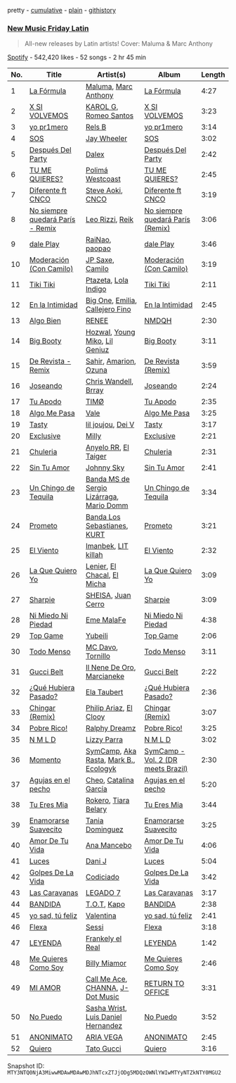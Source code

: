 pretty - [cumulative](/playlists/cumulative/37i9dQZF1DX1hVRardJ30X.md) - [plain](/playlists/plain/37i9dQZF1DX1hVRardJ30X) - [githistory](https://github.githistory.xyz/mackorone/spotify-playlist-archive/blob/main/playlists/plain/37i9dQZF1DX1hVRardJ30X)

### [New Music Friday Latin](https://open.spotify.com/playlist/37i9dQZF1DX1hVRardJ30X)

> All\-new releases by Latin artists! Cover: Maluma & Marc Anthony

[Spotify](https://open.spotify.com/user/spotify) - 542,420 likes - 52 songs - 2 hr 45 min

| No. | Title | Artist(s) | Album | Length |
|---|---|---|---|---|
| 1 | [La Fórmula](https://open.spotify.com/track/5Fh9fyHRnSwKLo4asG6fEX) | [Maluma](https://open.spotify.com/artist/1r4hJ1h58CWwUQe3MxPuau), [Marc Anthony](https://open.spotify.com/artist/4wLXwxDeWQ8mtUIRPxGiD6) | [La Fórmula](https://open.spotify.com/album/5BMotNmzFRoGABaWM6YFI2) | 4:27 |
| 2 | [X SI VOLVEMOS](https://open.spotify.com/track/3Zyk5Vd9WNPNVWxvb0EZTk) | [KAROL G](https://open.spotify.com/artist/790FomKkXshlbRYZFtlgla), [Romeo Santos](https://open.spotify.com/artist/5lwmRuXgjX8xIwlnauTZIP) | [X SI VOLVEMOS](https://open.spotify.com/album/1skkjCQGfaGg0wpVw6cq5w) | 3:23 |
| 3 | [yo pr1mero](https://open.spotify.com/track/0O0kmHHBUG4YCqrKvMnmQy) | [Rels B](https://open.spotify.com/artist/2IMZYfNi21MGqxopj9fWx8) | [yo pr1mero](https://open.spotify.com/album/0iD5NLijJ6vFTQO6OlEk7i) | 3:14 |
| 4 | [SOS](https://open.spotify.com/track/0xK4UKF4xr21C6pzI7msG3) | [Jay Wheeler](https://open.spotify.com/artist/2cPqdH7XMvwaBJEVjheH8g) | [SOS](https://open.spotify.com/album/4Hlh3k8RaJFxb9W3xbLlTH) | 3:02 |
| 5 | [Después Del Party](https://open.spotify.com/track/6kO6nue7gVJMQYsIMBLhvY) | [Dalex](https://open.spotify.com/artist/0KPX4Ucy9dk82uj4GpKesn) | [Después Del Party](https://open.spotify.com/album/0wr0yNb8J8neG6lPWGsJvF) | 2:42 |
| 6 | [TU ME QUIERES?](https://open.spotify.com/track/205hq07Rui1lJDgqrqyEaA) | [Polimá Westcoast](https://open.spotify.com/artist/768O5GliF0bqscyghggrbE) | [TU ME QUIERES?](https://open.spotify.com/album/5RrxX9kf55iAmhh8x1CjmB) | 2:45 |
| 7 | [Diferente ft CNCO](https://open.spotify.com/track/02dJRtnDdqon7U1CQD5BpH) | [Steve Aoki](https://open.spotify.com/artist/77AiFEVeAVj2ORpC85QVJs), [CNCO](https://open.spotify.com/artist/0eecdvMrqBftK0M1VKhaF4) | [Diferente ft CNCO](https://open.spotify.com/album/4QmDORaIrehe1FsixkVW79) | 3:19 |
| 8 | [No siempre quedará París \- Remix](https://open.spotify.com/track/4TPugCH4s6bRqhWhGkb2qw) | [Leo Rizzi](https://open.spotify.com/artist/2281RSmb2cN6knnt0Iarb2), [Reik](https://open.spotify.com/artist/0vR2qb8m9WHeZ5ByCbimq2) | [No siempre quedará París \(Remix\)](https://open.spotify.com/album/2tfshGlaDqIHUovmOcFL4q) | 3:06 |
| 9 | [dale Play](https://open.spotify.com/track/33gFV76PlZtTunQCaqYIJH) | [RaiNao](https://open.spotify.com/artist/42LEQxfXLEuzdqorKBbUVN), [paopao](https://open.spotify.com/artist/5AS4y4rlmbUYDCdg35qmI9) | [dale Play](https://open.spotify.com/album/0Iq5DxqRwkw2Y4uY0zun6V) | 3:46 |
| 10 | [Moderación \(Con Camilo\)](https://open.spotify.com/track/66eBZFnheqpOM16CCyA1HV) | [JP Saxe](https://open.spotify.com/artist/66W9LaWS0DPdL7Sz8iYGYe), [Camilo](https://open.spotify.com/artist/28gNT5KBp7IjEOQoevXf9N) | [Moderación \(Con Camilo\)](https://open.spotify.com/album/6MOmPtc8mFnVFjN8zDh6rD) | 3:19 |
| 11 | [Tiki Tiki](https://open.spotify.com/track/2J8lIDwvxPZQQ0I0wt1oRO) | [Ptazeta](https://open.spotify.com/artist/5UN0rzL594mWY2RbOtZqIN), [Lola Indigo](https://open.spotify.com/artist/3bvfu2KAve4lPHrhEFDZna) | [Tiki Tiki](https://open.spotify.com/album/27WZ3udXyjazvsInPtfuIQ) | 2:11 |
| 12 | [En la Intimidad](https://open.spotify.com/track/7w7BrPbOjF5OxChs2dxFve) | [Big One](https://open.spotify.com/artist/2OhUNb01gLwygOizYvTm0e), [Emilia](https://open.spotify.com/artist/0AqlFI0tz2DsEoJlKSIiT9), [Callejero Fino](https://open.spotify.com/artist/6GRwwWAtmusrgAL5JF9Dfr) | [En la Intimidad](https://open.spotify.com/album/5OT9JgUd8WVWBJgYog7a82) | 2:45 |
| 13 | [Algo Bien](https://open.spotify.com/track/6k2HTT8CqCUWlEG7saWg0r) | [RENEE](https://open.spotify.com/artist/2pbO2XyPJGWz2s0OZeD4pR) | [NMDQH](https://open.spotify.com/album/7KYZNT0JZ9weEI9MOb8a7x) | 2:30 |
| 14 | [Big Booty](https://open.spotify.com/track/5nBHB9JZjBS087RSDgIEon) | [Hozwal](https://open.spotify.com/artist/1lgtR3WlcFxEy6yPoOh0J2), [Young Miko](https://open.spotify.com/artist/3qsKSpcV3ncke3hw52JSMB), [Lil Geniuz](https://open.spotify.com/artist/7nuTWfojdN0o8d7NGDo71U) | [Big Booty](https://open.spotify.com/album/3a6Zg7J0UPZMl8rujyXgvt) | 3:11 |
| 15 | [De Revista \- Remix](https://open.spotify.com/track/0jEs4lbM1tLANAulsyDfjR) | [Sahir](https://open.spotify.com/artist/0dqT9B1Xej71qvAo8uE4Uh), [Amarion](https://open.spotify.com/artist/7Bb4i0RT3zaudzb8KvxTUQ), [Ozuna](https://open.spotify.com/artist/1i8SpTcr7yvPOmcqrbnVXY) | [De Revista \(Remix\)](https://open.spotify.com/album/4t9Zm2EFBwVerXHe93ypW3) | 3:59 |
| 16 | [Joseando](https://open.spotify.com/track/30VAfEohfnSLjNbmZAfivL) | [Chris Wandell](https://open.spotify.com/artist/1jsB2W4c9zTq9ilGXegrDM), [Brray](https://open.spotify.com/artist/1GKIlPFdcewHtpDVCQ8zmJ) | [Joseando](https://open.spotify.com/album/7JMyS7o8lujOjEt8UqHNts) | 2:24 |
| 17 | [Tu Apodo](https://open.spotify.com/track/6LDdT2ajmQwa2X8KgjAOSq) | [TIMØ](https://open.spotify.com/artist/1KfRf4VkEYpL2G0FTWb7JX) | [Tu Apodo](https://open.spotify.com/album/1VOfSXkm9fGGhIbZ0GzP5q) | 2:35 |
| 18 | [Algo Me Pasa](https://open.spotify.com/track/1tZU2osSQKZ4VsAcmszltK) | [Vale](https://open.spotify.com/artist/22p8vOZwMABvl5qt2nZHWD) | [Algo Me Pasa](https://open.spotify.com/album/2dhVZS72T4n6KfI71hnSXb) | 3:25 |
| 19 | [Tasty](https://open.spotify.com/track/54z9eqTwfhpLIj5kCi2rfM) | [lil joujou](https://open.spotify.com/artist/6UhGN5pVzgbBYjpqkxKM5F), [Dei V](https://open.spotify.com/artist/2YRyPiW98bpkARAS4B3OQP) | [Tasty](https://open.spotify.com/album/0D7TME7LVUblhluJnxUT8n) | 3:17 |
| 20 | [Exclusive](https://open.spotify.com/track/3fe0VRegFWBLeS5AonijLx) | [Milly](https://open.spotify.com/artist/7kXCcNRLEnblbTAppPraBp) | [Exclusive](https://open.spotify.com/album/5Np1syReaXaHv3Pj5QYyMj) | 2:21 |
| 21 | [Chuleria](https://open.spotify.com/track/2IzrAn7te0G7qtPhlYWsXL) | [Anyelo RR](https://open.spotify.com/artist/3xD2FQOK8YcrA29XOVyiXq), [El Taiger](https://open.spotify.com/artist/4PFgfReja3r59JaekHpeuf) | [Chuleria](https://open.spotify.com/album/3HQ5qjvThDedvRq3g1h0D8) | 2:31 |
| 22 | [Sin Tu Amor](https://open.spotify.com/track/3fWAe3mBB6PfCMGocEiwbl) | [Johnny Sky](https://open.spotify.com/artist/3EVZsBWq5KqdtS6eVNHN8d) | [Sin Tu Amor](https://open.spotify.com/album/6yjjKUSBZeIOfJCuSHmPla) | 2:41 |
| 23 | [Un Chingo de Tequila](https://open.spotify.com/track/3mUe9jWtdpNk9qkE976D1j) | [Banda MS de Sergio Lizárraga](https://open.spotify.com/artist/2C6i0I5RiGzDKN9IAF8reh), [Mario Domm](https://open.spotify.com/artist/7tLRDdqaS3HlX9cLbpY3Hl) | [Un Chingo de Tequila](https://open.spotify.com/album/30Hta2ADfO018Wef7ycbBh) | 3:34 |
| 24 | [Prometo](https://open.spotify.com/track/2sml6OCdt6e1UgcWekUJO4) | [Banda Los Sebastianes](https://open.spotify.com/artist/0HgICyWHmS6rnl8xWEd0x6), [KURT](https://open.spotify.com/artist/4kcnsS1aAB40FMcLD01gmI) | [Prometo](https://open.spotify.com/album/2E3vqnGi7DA7r5DTfIHA5D) | 3:21 |
| 25 | [El Viento](https://open.spotify.com/track/4VOEpc4AHpO0MO8rrb6k3b) | [Imanbek](https://open.spotify.com/artist/5rGrDvrLOV2VV8SCFVGWlj), [LIT killah](https://open.spotify.com/artist/1vqR17Iv8VFdzure1TAXEq) | [El Viento](https://open.spotify.com/album/1dQTohL9LmAinIlcDZ5cPV) | 2:32 |
| 26 | [La Que Quiero Yo](https://open.spotify.com/track/1FGfYaq4XPNoDaQiZIcb4e) | [Lenier](https://open.spotify.com/artist/4zWFlKgU4j7ryWg5nsOmU6), [El Chacal](https://open.spotify.com/artist/1xFn1xod58AGaSZjrxdiXA), [El Micha](https://open.spotify.com/artist/0d7jzRhjOifL8X9hxNvbEn) | [La Que Quiero Yo](https://open.spotify.com/album/5x3pcGwDfquEZJ7Szi5ktB) | 3:09 |
| 27 | [Sharpie](https://open.spotify.com/track/0aJ2atUGylCO5H4w2NtbaC) | [SHEISA](https://open.spotify.com/artist/6VQ16ALjrbpX923Nif5wW8), [Juan Cerro](https://open.spotify.com/artist/3dMAwDvgNZmLZHiVlFGi6L) | [Sharpie](https://open.spotify.com/album/0vZdIe9WlFnV8tJCFNE7jF) | 3:09 |
| 28 | [Ni Miedo Ni Piedad](https://open.spotify.com/track/2hs4FEIVUESVnnRw6xXdq8) | [Eme MalaFe](https://open.spotify.com/artist/4RFrAp13K0fHKH7IpSdKxi) | [Ni Miedo Ni Piedad](https://open.spotify.com/album/2YmBKaeneRkGmbfUWiiOzg) | 4:38 |
| 29 | [Top Game](https://open.spotify.com/track/6WQCVFmE815us7BFE5evCq) | [Yubeili](https://open.spotify.com/artist/4Fsv1gBjfqSyhzAPbhInXV) | [Top Game](https://open.spotify.com/album/3KQIUsqePcQqFREkNRhCsT) | 2:06 |
| 30 | [Todo Menso](https://open.spotify.com/track/7Cz1P6tmbAOqLrZMh5Z5T8) | [MC Davo](https://open.spotify.com/artist/3TGeuw7OmACouH5JAKkX7I), [Tornillo](https://open.spotify.com/artist/5OGraDcSkO4oTWthkm77WL) | [Todo Menso](https://open.spotify.com/album/3YlsvvJJGrV32DPTruOIyH) | 3:11 |
| 31 | [Gucci Belt](https://open.spotify.com/track/62doRPGmpnSIiWUcjohNWb) | [Il Nene De Oro](https://open.spotify.com/artist/6WzyAaCTzd5YoVMwdin58T), [Marcianeke](https://open.spotify.com/artist/5XQWXnMwsvuvCPMneXUbsy) | [Gucci Belt](https://open.spotify.com/album/67we3abq1ziaO9PNSoS33D) | 2:22 |
| 32 | [¿Qué Hubiera Pasado?](https://open.spotify.com/track/0EzdQKMxQGcXFjAKSyU2zk) | [Ela Taubert](https://open.spotify.com/artist/5xS8cfsAaFyy188dNJGDbM) | [¿Qué Hubiera Pasado?](https://open.spotify.com/album/5cgt1mBp6BR1GWJVjJHRSs) | 2:36 |
| 33 | [Chingar \(Remix\)](https://open.spotify.com/track/3yPV7Z22Hf1Zsw8wkpExCc) | [Philip Ariaz](https://open.spotify.com/artist/0OJB7a56o2eMyB6hOmv6vC), [El Clooy](https://open.spotify.com/artist/2iBSDwlk9bvp1aKT4ubGoC) | [Chingar \(Remix\)](https://open.spotify.com/album/1JVd3rY42r8rDAZb4X6Pq5) | 3:07 |
| 34 | [Pobre Rico!](https://open.spotify.com/track/1Hx2BGkijpZxkNLsxcv9Ut) | [Ralphy Dreamz](https://open.spotify.com/artist/5elxYg57OGXnqXm6wZDmvm) | [Pobre Rico!](https://open.spotify.com/album/0hOCkvqeF6lCNJgJhmsxNj) | 3:25 |
| 35 | [N M L D](https://open.spotify.com/track/154CpmxmOFK8PEJi34OsVz) | [Lizzy Parra](https://open.spotify.com/artist/1Cm5r6LqrFQDuA0F4KUIQz) | [N M L D](https://open.spotify.com/album/67cTUGjcB8T8h2CeWVkItA) | 3:02 |
| 36 | [Momento](https://open.spotify.com/track/7acFrGEJKb7y2UBkBIU9vf) | [SymCamp](https://open.spotify.com/artist/2HSd4mxyhiYrKnMkluyjV4), [Aka Rasta](https://open.spotify.com/artist/1beK7BpUs2hTagfzLUb1HB), [Mark B.](https://open.spotify.com/artist/0zZJhc1T0zBurhnBwQ2fcu), [Ecologyk](https://open.spotify.com/artist/1mohmQWtxDNZcBGkfxG4eW) | [SymCamp \- Vol\. 2 \(DR meets Brazil\)](https://open.spotify.com/album/7hJYWUSuPc6Z00l7815OQ4) | 2:30 |
| 37 | [Agujas en el pecho](https://open.spotify.com/track/0np9UFhTftjmtGJSe0C9wP) | [Cheo](https://open.spotify.com/artist/2sshGYdyr1ZEl4Np76RRxG), [Catalina García](https://open.spotify.com/artist/2eWiATMtcOCS8vAjRJp9iY) | [Agujas en el pecho](https://open.spotify.com/album/2rCqZjc7bYddHbQ4h7ABHt) | 5:20 |
| 38 | [Tu Eres Mia](https://open.spotify.com/track/7Ka1lv4jrEoTpGr6MoZVh5) | [Rokero](https://open.spotify.com/artist/4LnMIW4aNwegikxZkUN4ir), [Tiara Belary](https://open.spotify.com/artist/4rytQRQzwFrbrCmbljOlpt) | [Tu Eres Mia](https://open.spotify.com/album/5zimEpdJsFaLF7dVKbYd5K) | 3:44 |
| 39 | [Enamorarse Suavecito](https://open.spotify.com/track/03SAuUsEouVLm0aAT1RmoH) | [Tania Dominguez](https://open.spotify.com/artist/1GijCBCaciNgWn7Z0HeZ7v) | [Enamorarse Suavecito](https://open.spotify.com/album/1CCtektpJ5Oq8bAeqPhDTJ) | 3:25 |
| 40 | [Amor De Tu Vida](https://open.spotify.com/track/06mMARyL00jrC3Rhb1fVm7) | [Ana Mancebo](https://open.spotify.com/artist/2jc3R2Jcr4J78KeYt71Epd) | [Amor De Tu Vida](https://open.spotify.com/album/092IwdNgaYxpJB5ZSnTfqw) | 4:06 |
| 41 | [Luces](https://open.spotify.com/track/7I0byZ6nqmB1wqi2zX6uK6) | [Dani J](https://open.spotify.com/artist/3TEhIeweC59okLmqFu6LWv) | [Luces](https://open.spotify.com/album/33ohTB6fe1Jz1EIGHXraVb) | 5:04 |
| 42 | [Golpes De La Vida](https://open.spotify.com/track/1tRweipg9OAhZbsSCDhGg0) | [Codiciado](https://open.spotify.com/artist/0IoWUuXfqpkfpxBRzthHU4) | [Golpes De La Vida](https://open.spotify.com/album/26wkRvTr3hzG0xXgPpcg9f) | 3:42 |
| 43 | [Las Caravanas](https://open.spotify.com/track/3geTjtaleLUKu8yIkj3A14) | [LEGADO 7](https://open.spotify.com/artist/7yCGrS6Xh3UngvY6Ad5sMJ) | [Las Caravanas](https://open.spotify.com/album/2nYuw5IYnD73NmPzjL0vjP) | 3:17 |
| 44 | [BANDIDA](https://open.spotify.com/track/0O2CATLIqeZxIxrmyL8yYt) | [T.O.T](https://open.spotify.com/artist/0KEa1ChgXvRCPL9Jju7cbw), [Kapo](https://open.spotify.com/artist/3UTF2no3muGdiFXVujl94i) | [BANDIDA](https://open.spotify.com/album/5K4Ddp2FU8ywH21ypN85VK) | 2:38 |
| 45 | [yo sad, tú feliz](https://open.spotify.com/track/4e0SoeqUIO4XpgK4VpV0SO) | [Valentina](https://open.spotify.com/artist/3ins7Wpq5xVFJi8wZdBAFI) | [yo sad, tú feliz](https://open.spotify.com/album/2jOpcpQ0ZUNQcRpJaWdcx5) | 2:41 |
| 46 | [Flexa](https://open.spotify.com/track/7dHS8dBVEZc3xP7jfm7g6u) | [Sessi](https://open.spotify.com/artist/6aPCzcaD2zGsu387By8SZX) | [Flexa](https://open.spotify.com/album/4ap1rTmDR8Xubn6Crx0EbR) | 3:18 |
| 47 | [LEYENDA](https://open.spotify.com/track/029Sl7iZ86wUT1CZS7QBQm) | [Frankely el Real](https://open.spotify.com/artist/3wQSgUqldadCmZOxzBM6Bg) | [LEYENDA](https://open.spotify.com/album/7BrQV5MhAsceuUm9niqfYC) | 1:42 |
| 48 | [Me Quieres Como Soy](https://open.spotify.com/track/79oGee7n59xU3CZr7fkK84) | [Billy Miamor](https://open.spotify.com/artist/7czHRVSxOdTR4PERcUcHPL) | [Me Quieres Como Soy](https://open.spotify.com/album/2DubvBe51q1uMXO4LP6WqE) | 2:46 |
| 49 | [MI AMOR](https://open.spotify.com/track/0pRRA68mFH6sIhLsenSit9) | [Call Me Ace](https://open.spotify.com/artist/4FKGHM8GGbuP6XIAUoNShM), [CHANNA](https://open.spotify.com/artist/0eWYvUXSchDSbrUvvNcPvp), [J\-Dot Music](https://open.spotify.com/artist/5zNLBBmJp8f1OWisLEIqXw) | [RETURN TO OFFICE](https://open.spotify.com/album/0CxeKUMjFYN38iZRDQbsSO) | 3:31 |
| 50 | [No Puedo](https://open.spotify.com/track/4XUtwOzZRaBaY2iztoZ88f) | [Sasha Wrist](https://open.spotify.com/artist/3h4yzDa8Uj4ZplkApbgFAD), [Luis Daniel Hernandez](https://open.spotify.com/artist/2pvovLpsvmt2cRAgRMJXS7) | [No Puedo](https://open.spotify.com/album/2TrcpjgnJB5CXUEkp4kh1Z) | 3:52 |
| 51 | [ANONIMATO](https://open.spotify.com/track/0ct2bYZIE48Fn4PmiVGfSK) | [ARIA VEGA](https://open.spotify.com/artist/3e9aKKEgSOjIQS9gv2Nr1X) | [ANONIMATO](https://open.spotify.com/album/1ESTx8iRXxnYtsUAVvpDl3) | 2:45 |
| 52 | [Quiero](https://open.spotify.com/track/28N0eS1RzAOEiRrlvy5eZA) | [Tato Gucci](https://open.spotify.com/artist/3YZRa80POdIdXKZy7gVjog) | [Quiero](https://open.spotify.com/album/5I3pv9hOaVSBGzMcSENhPx) | 3:16 |

Snapshot ID: `MTY3NTQ0NjA3MiwwMDAwMDAwMDJhNTcxZTJjODg5MDQzOWNlYWIwMTYyNTZkNTY0MGU2`
